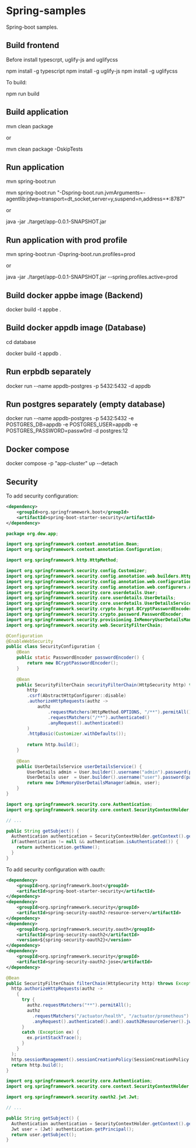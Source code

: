 # Spring-samples

Spring-boot samples.

## Build frontend

Before install typescrpt, uglify-js and uglifycss

npm install -g typescript
npm install -g uglify-js
npm install -g uglifycss

To build:

npm run build

## Build application

mvn clean package

or

mvn clean package -DskipTests

## Run application

mvn spring-boot:run

mvn spring-boot:run "-Dspring-boot.run.jvmArguments=-agentlib:jdwp=transport=dt_socket,server=y,suspend=n,address=*:8787"

or

java -jar ./target/app-0.0.1-SNAPSHOT.jar

## Run application with prod profile

mvn spring-boot:run -Dspring-boot.run.profiles=prod

or 

java -jar ./target/app-0.0.1-SNAPSHOT.jar --spring.profiles.active=prod

## Build docker appbe image (Backend)

docker build -t appbe .

## Build docker appdb image (Database)

cd database

docker build -t appdb .

## Run erpbdb separately

docker run --name appdb-postgres -p 5432:5432 -d appdb

## Run postgres separately (empty database)

docker run --name appdb-postgres -p 5432:5432 -e POSTGRES_DB=appdb -e POSTGRES_USER=appdb -e POSTGRES_PASSWORD=passw0rd -d postgres:12

## Docker compose

docker compose -p "app-cluster" up --detach

## Security

To add security configuration:

```xml
<dependency>
	<groupId>org.springframework.boot</groupId>
	<artifactId>spring-boot-starter-security</artifactId>
</dependency>
```

```java
package org.dew.app;

import org.springframework.context.annotation.Bean;
import org.springframework.context.annotation.Configuration;

import org.springframework.http.HttpMethod;

import org.springframework.security.config.Customizer;
import org.springframework.security.config.annotation.web.builders.HttpSecurity;
import org.springframework.security.config.annotation.web.configuration.EnableWebSecurity;
import org.springframework.security.config.annotation.web.configurers.AbstractHttpConfigurer;
import org.springframework.security.core.userdetails.User;
import org.springframework.security.core.userdetails.UserDetails;
import org.springframework.security.core.userdetails.UserDetailsService;
import org.springframework.security.crypto.bcrypt.BCryptPasswordEncoder;
import org.springframework.security.crypto.password.PasswordEncoder;
import org.springframework.security.provisioning.InMemoryUserDetailsManager;
import org.springframework.security.web.SecurityFilterChain;

@Configuration
@EnableWebSecurity
public class SecurityConfiguration {
	@Bean
	public static PasswordEncoder passwordEncoder() {
		return new BCryptPasswordEncoder();
	}
	
	@Bean
	public SecurityFilterChain securityFilterChain(HttpSecurity http) throws Exception {
		http
		.csrf(AbstractHttpConfigurer::disable)
		.authorizeHttpRequests(authz -> 
			authz
				.requestMatchers(HttpMethod.OPTIONS, "/**").permitAll()
				.requestMatchers("/**").authenticated()
				.anyRequest().authenticated()
		)
		.httpBasic(Customizer.withDefaults());
		
		return http.build();
	}
	
	@Bean
	public UserDetailsService userDetailsService() {
		UserDetails admin = User.builder().username("admin").password(passwordEncoder().encode("password")).build();
		UserDetails user  = User.builder().username("user").password(passwordEncoder().encode("password")).build();
		return new InMemoryUserDetailsManager(admin, user);
	}
}
```

```java
import org.springframework.security.core.Authentication;
import org.springframework.security.core.context.SecurityContextHolder;

// ...

public String getSubject() {
  Authentication authentication = SecurityContextHolder.getContext().getAuthentication();
  if(authentication != null && authentication.isAuthenticated()) {
    return authentication.getName(); 
  }
}
```

To add security configuration with oauth:

```xml
<dependency>
	<groupId>org.springframework.boot</groupId>
	<artifactId>spring-boot-starter-security</artifactId>
</dependency>
<dependency>
	<groupId>org.springframework.security</groupId>
	<artifactId>spring-security-oauth2-resource-server</artifactId>
</dependency>
<dependency>
	<groupId>org.springframework.security.oauth</groupId>
	<artifactId>spring-security-oauth2</artifactId>
	<version>${spring-security-oauth2}</version>
</dependency>
<dependency>
	<groupId>org.springframework.security</groupId>
	<artifactId>spring-security-oauth2-jose</artifactId>
</dependency>
```

```java
@Bean
public SecurityFilterChain filterChain(HttpSecurity http) throws Exception {
  http.authorizeHttpRequests(authz -> 
    {
      try {
        authz.requestMatchers("**").permitAll();
        authz
          .requestMatchers("/actuator/health", "/actuator/prometheus").permitAll()
          .anyRequest().authenticated().and().oauth2ResourceServer().jwt(); // deprecated
      } 
      catch (Exception ex) {
        ex.printStackTrace();
      }
    }
  );
  http.sessionManagement().sessionCreationPolicy(SessionCreationPolicy.STATELESS); // deprecated
  return http.build();
}
```

```java
import org.springframework.security.core.Authentication;
import org.springframework.security.core.context.SecurityContextHolder;

import org.springframework.security.oauth2.jwt.Jwt;

// ...

public String getSubject() {
  Authentication authentication = SecurityContextHolder.getContext().getAuthentication();
  Jwt user = (Jwt) authentication.getPrincipal();
  return user.getSubject();
}
```
